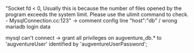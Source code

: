 "Socket fd < 0, Usually this is because the number of files opened by the program exceeds the system limit. Please use the ulimit command to check. - MysqlConnection.cc:123"
->
comment config line "host":"db" /
wrong mariadb login data


mysql can't connect ->
grant all privileges on augventure_db.* to 'augventureUser' identified by 'augventureUserPassword';
